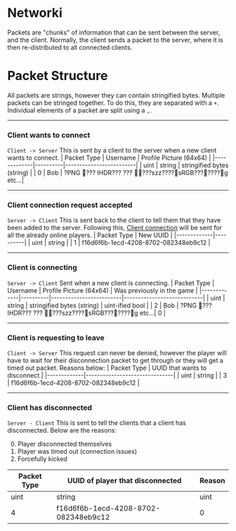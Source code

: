 # Networki
Packets are "chunks" of information that can be sent between the server, and the client. Normally, the client sends a packet to the server, where it is then re-distributed to all connected clients.

# Packet Structure
All packets are strings, however they can contain stringified bytes. Multiple packets can be stringed together. To do this, they are separated with a `+`. Individual elements of a packet are split using a `,`.

---

### Client wants to connect
`Client -> Server`
This is sent by a client to the server when a new client wants to connect.
| Packet Type | Username | Profile Picture (64x64) |
|-------------|----------|-------------------------|
| uint | string | stringified bytes (string) |
| 0 | Bob | ?PNG ??? IHDR??? ??? ???szz????sRGB???????g etc...|

---

### Client connection request accepted
`Server -> Client`
This is sent back to the client to tell them that they have been added to the server. Following this, [Client connection](#Client-is-connecting) will be sent for all the already online players.
| Packet Type | New UUID |
|-------------|----------|
| uint | string |
| 1    | f16d6f6b-1ecd-4208-8702-082348eb9c12 |

---

### Client is connecting
`Server -> Client`
Sent when a new client is connecting.
| Packet Type | Username | Profile Picture (64x64) | Was previously in the game |
|-------------|----------|-------------------------|----------------------------|
| uint | string | stringified bytes (string) | uint-ified bool |
| 2 | Bob | ?PNG ??? IHDR??? ??? ???szz????sRGB???????g etc...| 0 |

---

### Client is requesting to leave
`Client -> Server`
This request can never be denied, however the player will have to wait for their disconnection packet to get through or they will get a timed out packet. Reasons below:
| Packet Type | UUID that wants to disconnect |
|-------------|-------------------------------|
| uint | string |
| 3 | f16d6f6b-1ecd-4208-8702-082348eb9c12 |

---

### Client has disconnected
`Server - Client`
This is sent to tell the clients that a client has disconnected. Below are the reasons:

0. Player disconnected themselves
1. Player was timed out (connection issues)
2. Forcefully kicked

| Packet Type | UUID of player that disconnected | Reason |
|-------------|----------------------------------|--------|
| uint | string | uint |
| 4 | f16d6f6b-1ecd-4208-8702-082348eb9c12 | 0 |